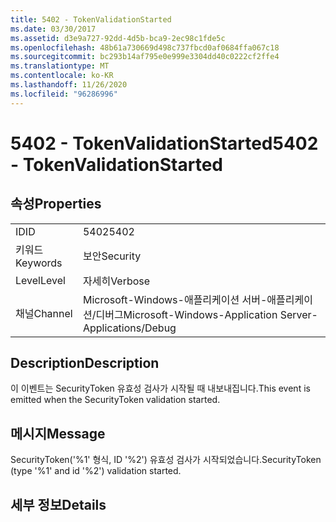 ```yaml
---
title: 5402 - TokenValidationStarted
ms.date: 03/30/2017
ms.assetid: d3e9a727-92dd-4d5b-bca9-2ec98c1fde5c
ms.openlocfilehash: 48b61a730669d498c737fbcd0af0684ffa067c18
ms.sourcegitcommit: bc293b14af795e0e999e3304dd40c0222cf2ffe4
ms.translationtype: MT
ms.contentlocale: ko-KR
ms.lasthandoff: 11/26/2020
ms.locfileid: "96286996"
---
```

# <a name="5402---tokenvalidationstarted"></a><span data-ttu-id="0557d-102">5402 - TokenValidationStarted</span><span class="sxs-lookup"><span data-stu-id="0557d-102">5402 - TokenValidationStarted</span></span>

## <a name="properties"></a><span data-ttu-id="0557d-103">속성</span><span class="sxs-lookup"><span data-stu-id="0557d-103">Properties</span></span>  
  
|||  
|-|-|  
|<span data-ttu-id="0557d-104">ID</span><span class="sxs-lookup"><span data-stu-id="0557d-104">ID</span></span>|<span data-ttu-id="0557d-105">5402</span><span class="sxs-lookup"><span data-stu-id="0557d-105">5402</span></span>|  
|<span data-ttu-id="0557d-106">키워드</span><span class="sxs-lookup"><span data-stu-id="0557d-106">Keywords</span></span>|<span data-ttu-id="0557d-107">보안</span><span class="sxs-lookup"><span data-stu-id="0557d-107">Security</span></span>|  
|<span data-ttu-id="0557d-108">Level</span><span class="sxs-lookup"><span data-stu-id="0557d-108">Level</span></span>|<span data-ttu-id="0557d-109">자세히</span><span class="sxs-lookup"><span data-stu-id="0557d-109">Verbose</span></span>|  
|<span data-ttu-id="0557d-110">채널</span><span class="sxs-lookup"><span data-stu-id="0557d-110">Channel</span></span>|<span data-ttu-id="0557d-111">Microsoft-Windows-애플리케이션 서버-애플리케이션/디버그</span><span class="sxs-lookup"><span data-stu-id="0557d-111">Microsoft-Windows-Application Server-Applications/Debug</span></span>|  
  
## <a name="description"></a><span data-ttu-id="0557d-112">Description</span><span class="sxs-lookup"><span data-stu-id="0557d-112">Description</span></span>  

 <span data-ttu-id="0557d-113">이 이벤트는 SecurityToken 유효성 검사가 시작될 때 내보내집니다.</span><span class="sxs-lookup"><span data-stu-id="0557d-113">This event is emitted when the SecurityToken validation started.</span></span>  
  
## <a name="message"></a><span data-ttu-id="0557d-114">메시지</span><span class="sxs-lookup"><span data-stu-id="0557d-114">Message</span></span>  

 <span data-ttu-id="0557d-115">SecurityToken('%1' 형식, ID '%2') 유효성 검사가 시작되었습니다.</span><span class="sxs-lookup"><span data-stu-id="0557d-115">SecurityToken (type '%1' and id '%2') validation started.</span></span>  
  
## <a name="details"></a><span data-ttu-id="0557d-116">세부 정보</span><span class="sxs-lookup"><span data-stu-id="0557d-116">Details</span></span>
